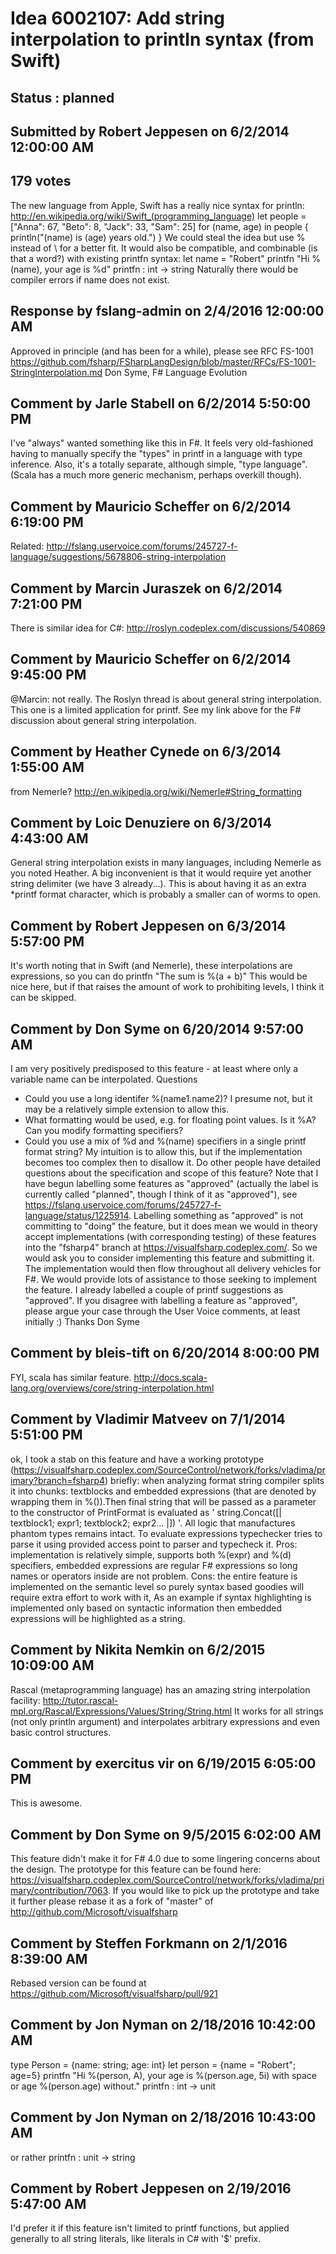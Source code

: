 # Idea 6002107: Add string interpolation to println syntax (from Swift) #

## Status : planned

## Submitted by Robert Jeppesen on 6/2/2014 12:00:00 AM

## 179 votes

The new language from Apple, Swift has a really nice syntax for println:
http://en.wikipedia.org/wiki/Swift_(programming_language)
let people = ["Anna": 67, "Beto": 8, "Jack": 33, "Sam": 25]
for (name, age) in people {
println("\(name) is \(age) years old.")
}
We could steal the idea but use % instead of \ for a better fit. It would also be compatible, and combinable (is that a word?) with existing printfn syntax:
let name = "Robert"
printfn "Hi %(name), your age is %d"
printfn : int -> string
Naturally there would be compiler errors if name does not exist.


## Response by fslang-admin on 2/4/2016 12:00:00 AM

Approved in principle (and has been for a while), please see RFC FS-1001 https://github.com/fsharp/FSharpLangDesign/blob/master/RFCs/FS-1001-StringInterpolation.md
Don Syme, F# Language Evolution



## Comment by Jarle Stabell on 6/2/2014 5:50:00 PM

I've "always" wanted something like this in F#. It feels very old-fashioned having to manually specify the "types" in printf in a language with type inference. Also, it's a totally separate, although simple, "type language".
(Scala has a much more generic mechanism, perhaps overkill though).

## Comment by Mauricio Scheffer on 6/2/2014 6:19:00 PM

Related: http://fslang.uservoice.com/forums/245727-f-language/suggestions/5678806-string-interpolation

## Comment by Marcin Juraszek on 6/2/2014 7:21:00 PM

There is similar idea for C#: http://roslyn.codeplex.com/discussions/540869

## Comment by Mauricio Scheffer on 6/2/2014 9:45:00 PM

@Marcin: not really. The Roslyn thread is about general string interpolation. This one is a limited application for printf. See my link above for the F# discussion about general string interpolation.

## Comment by Heather Cynede on 6/3/2014 1:55:00 AM

from Nemerle?
http://en.wikipedia.org/wiki/Nemerle#String_formatting

## Comment by Loic Denuziere on 6/3/2014 4:43:00 AM

General string interpolation exists in many languages, including Nemerle as you noted Heather. A big inconvenient is that it would require yet another string delimiter (we have 3 already...). This is about having it as an extra *printf format character, which is probably a smaller can of worms to open.

## Comment by Robert Jeppesen on 6/3/2014 5:57:00 PM

It's worth noting that in Swift (and Nemerle), these interpolations are expressions, so you can do
printfn "The sum is %(a + b)"
This would be nice here, but if that raises the amount of work to prohibiting levels, I think it can be skipped.

## Comment by Don Syme on 6/20/2014 9:57:00 AM

I am very positively predisposed to this feature - at least where only a variable name can be interpolated.
Questions
- Could you use a long identifer %(name1.name2)? I presume not, but it may be a relatively simple extension to allow this.
- What formatting would be used, e.g. for floating point values. Is it %A? Can you modify formatting specifiers?
- Could you use a mix of %d and %(name) specifiers in a single printf format string? My intuition is to allow this, but if the implementation becomes too complex then to disallow it.
Do other people have detailed questions about the specification and scope of this feature?
Note that I have begun labelling some features as "approved" (actually the label is currently called "planned", though I think of it as "approved"), see https://fslang.uservoice.com/forums/245727-f-language/status/1225914.
Labelling something as "approved" is not committing to "doing" the feature, but it does mean we would in theory accept implementations (with corresponding testing) of these features into the "fsharp4" branch at https://visualfsharp.codeplex.com/.
So we would ask you to consider implementing this feature and submitting it. The implementation would then flow throughout all delivery vehicles for F#. We would provide lots of assistance to those seeking to implement the feature.
I already labelled a couple of printf suggestions as "approved".
If you disagree with labelling a feature as "approved", please argue your case through the User Voice comments, at least initially :)
Thanks
Don Syme

## Comment by bleis-tift on 6/20/2014 8:00:00 PM

FYI, scala has similar feature.
http://docs.scala-lang.org/overviews/core/string-interpolation.html

## Comment by Vladimir Matveev on 7/1/2014 5:51:00 PM

ok, I took a stab on this feature and have a working prototype (https://visualfsharp.codeplex.com/SourceControl/network/forks/vladima/primary?branch=fsharp4)
briefly: when analyzing format string compiler splits it into chunks: textblocks and embedded expressions (that are denoted by wrapping them in %()).Then final string that will be passed as a parameter to the constructor of PrintFormat is evaluated as ' string.Concat([| textblock1; expr1; textblock2; expr2... |]) '. All logic that manufactures phantom types remains intact. To evaluate expressions typechecker tries to parse it using provided access point to parser and typecheck it.
Pros: implementation is relatively simple, supports both %(expr) and %(d) specifiers, embedded expressions are regular F# expressions so long names or operators inside are not problem.
Cons: the entire feature is implemented on the semantic level so purely syntax based goodies will require extra effort to work with it, As an example if syntax highlighting is implemented only based on syntactic information then embedded expressions will be highlighted as a string.

## Comment by Nikita Nemkin on 6/2/2015 10:09:00 AM

Rascal (metaprogramming language) has an amazing string interpolation facility: http://tutor.rascal-mpl.org/Rascal/Expressions/Values/String/String.html
It works for all strings (not only println argument) and interpolates arbitrary expressions and even basic control structures.

## Comment by exercitus vir on 6/19/2015 6:05:00 PM

This is awesome.

## Comment by Don Syme on 9/5/2015 6:02:00 AM

This feature didn't make it for F# 4.0 due to some lingering concerns about the design. The prototype for this feature can be found here: https://visualfsharp.codeplex.com/SourceControl/network/forks/vladima/primary/contribution/7063. If you would like to pick up the prototype and take it further please rebase it as a fork of "master" of http://github.com/Microsoft/visualfsharp

## Comment by Steffen Forkmann on 2/1/2016 8:39:00 AM

Rebased version can be found at https://github.com/Microsoft/visualfsharp/pull/921

## Comment by Jon Nyman on 2/18/2016 10:42:00 AM

type Person = {name: string; age: int}
let person = {name = "Robert"; age=5}
printfn "Hi %(person, A), your age is %(person.age, 5i) with space or age %(person.age) without."
printfn : int -> unit

## Comment by Jon Nyman on 2/18/2016 10:43:00 AM

or rather
printfn : unit -> string

## Comment by Robert Jeppesen on 2/19/2016 5:47:00 AM

I'd prefer it if this feature isn't limited to printf functions, but applied generally to all string literals, like literals in C# with '$' prefix.

